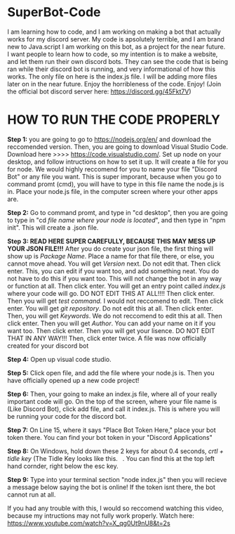 # SuperBot-Code
I am learning how to code, and I am working on making a bot that actually works for my discord server. My code is apsolutely terrible, and I am brand new to Java.script
I am working on this bot, as a project for the near future. I want people to learn how to code, so my intention is to make a website, and let them run their own discord bots.
They can see the code that is being ran while their discord bot is running, and very informational of how this works.
The only file on here is the index.js file. I will be adding more files later on in the near future.
Enjoy the horribleness of the code. Enjoy! (Join the official bot discord server here: https://discord.gg/45Fkt7V)

 # HOW TO RUN THE CODE PROPERLY

**Step 1:** you are going to go to https://nodejs.org/en/ and download the reccomended version. Then, you are going to download Visual Studio Code. Download here >>>> https://code.visualstudio.com/. Set up node on your desktop, and follow intructions on how to set it up. It will create a file for you for node. We would highly reccomend for you to name your file "Discord Bot" or any file you want. This is super imporant, because when you go to command promt (cmd), you will have to type in this file name the node.js is in. Place your node.js file, in the computer screen where your other apps are.

**Step 2:** Go to command promt, and type in "cd desktop", then you are going to type in "cd *file name where your node is located*", and then type in "npm init". This will create a .json file.

**Step 3: READ HERE SUPER CAREFULLY, BECAUSE THIS MAY MESS UP YOUR JSON FILE!!!** After you do create your json file, the first thing will show up is *Package Name*. Place a name for that file there, or else, you cannot move ahead. You will get *Version* next. Do not edit that. Then click enter. This, you can edit if you want too, and add something neat. You do not have to do this if you want too. This will not change the bot in any way or function at all.  Then click enter. You will get an entry point called *index.js* where your code will go. DO NOT EDIT THIS AT ALL!!!! Then click enter. Then you will get *test command.* I would not reccomend to edit. Then click enter. You will get *git repository*. Do not edit this at all. Then click enter. Then, you will get *Keywords*. We do not reccomend to edit this at all. Then click enter. Then you will get *Author*. You can add your name on it if you want too. Then click enter. Then you will get your lisence. DO NOT EDIT THAT IN ANY WAY!!! Then, click enter twice. A file was now officially created for your discord bot

**Step 4:** Open up visual code studio.

**Step 5:** Click open file, and add the file where your node.js is. Then you have officially opened up a new code project!

**Step 6:** Then, your going to make an index.js file, where all of your really important code will go. On the top of the screen, where your file name is (Like Discord Bot), click add file, and call it index.js. This is where you will be running your code for the discord bot. 

**Step 7:** On Line 15, where it says "Place Bot Token Here," place your bot token there. You can find your bot token in your "Discord Applications"

**Step 8:** On Windows, hold down these 2 keys for about 0.4 seconds, *crtl + tidle key* (The Tidle Key looks like this. ` `. You can find this at the top left hand cornder, right below the esc key.

**Step 9:** Type into your terminal section "node index.js" then you will recieve a message below saying the bot is online! If the token isnt there, the bot cannot run at all.

If you had any trouble with this, I would so reccomend watching this video, because my intructions may not fully work properly. Watch here: https://www.youtube.com/watch?v=X_qg0Ut9nU8&t=2s
